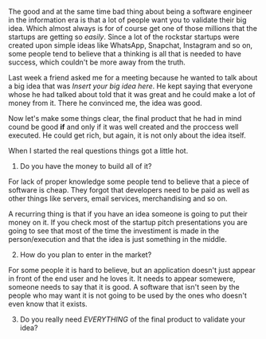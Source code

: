 The good and at the same time bad thing about being a software engineer in the information era is that a lot of people want you to validate their big idea. Which almost always is for of course get one of those millions that the startups are getting so *easily*. Since a lot of the rockstar startups were created upon simple ideas like WhatsApp, Snapchat, Instagram and so on, some people tend to believe that a thinking is all that is needed to have success, which couldn't be more away from the truth.

Last week a friend asked me for a meeting because he wanted to talk about a big idea that was *Insert your big idea here*. He kept saying that everyone whose he had talked about told that it was great and he could make a lot of money from it. There he convinced me, the idea was good.

Now let's make some things clear, the final product that he had in mind cound be good **if** and only if it was well created and the proccess well executed. He could get rich, but again, it is not only about the idea itself.

When I started the real questions things got a little hot.

1. Do you have the money to build all of it?

  For lack of proper knowledge some people tend to believe that a piece of software is cheap. They forgot that developers need to be paid as well as other things like servers, email services, merchandising and so on.

  A recurring thing is that if you have an idea someone is going to put their money on it. If you check most of the startup pitch presentations you are going to see that most of the time the investiment is made in the person/execution and that the idea is just something in the middle. 
  
2. How do you plan to enter in the market?

  For some people it is hard to believe, but an application doesn't just appear in front of the end user and he loves it. It needs to appear somewere, someone needs to say that it is good. A software that isn't seen by the people who may want it is not going to be used by the ones who doesn't even know that it exists.
  
3. Do you really need *EVERYTHING* of the final product to validate your idea?
